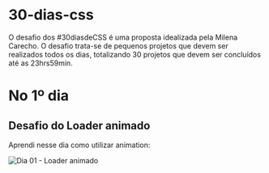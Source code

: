 # 30-dias-css
 O desafio dos #30diasdeCSS é uma proposta idealizada pela Milena Carecho. O desafio trata-se de pequenos projetos que devem ser realizados todos os dias, totalizando 30 projetos que devem ser concluídos até as 23hrs59min.

 # No 1º dia
 ## Desafio do Loader animado

 Aprendi nesse dia como utilizar animation:


![Dia 01 - Loader animado](https://media.giphy.com/media/i3aI2vuKAQgQhfCk6h/giphy.gif)